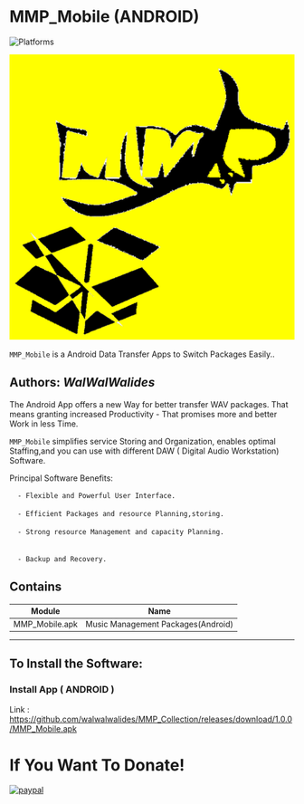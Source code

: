 # MMP_Mobile (ANDROID)
![Platforms](https://img.shields.io/badge/Supported%20platforms-ANDROID-BLUE.svg)

![](MMP_Mobile.png)

`MMP_Mobile` is a Android Data Transfer Apps to Switch Packages Easily..


**Authors:**  *WalWalWalides*
------

The Android App offers a new Way for better transfer WAV packages. That means granting increased Productivity - That promises more and better Work in less Time.

`MMP_Mobile` simplifies service Storing and Organization, enables optimal Staffing,and you can use with different DAW ( Digital Audio Workstation) Software.




Principal Software Benefits:

      - Flexible and Powerful User Interface.

      - Efficient Packages and resource Planning,storing.

      - Strong resource Management and capacity Planning.
      
      
      - Backup and Recovery.


    
    


## Contains

| Module | Name | 
| --- | --- |
|MMP_Mobile.apk|Music Management Packages(Android) |


------

## To Install the Software:

### Install App ( ANDROID ) 

Link : https://github.com/walwalwalides/MMP_Collection/releases/download/1.0.0/MMP_Mobile.apk


# If You Want To Donate!

[![paypal](https://www.paypalobjects.com/en_US/i/btn/btn_donateCC_LG.gif)](https://www.paypal.com/cgi-bin/webscr?cmd=_s-xclick&hosted_button_id=Y79F36A9BGLHS&source=url)


